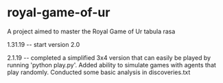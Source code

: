 # royal-game-of-ur
A project aimed to master the Royal Game of Ur tabula rasa

1.31.19 -- start version 2.0

2.1.19 -- completed a simplified 3x4 version that can easily be played by running 'python play.py'. Added ability to simulate games with agents that play randomly. Conducted some basic analysis in discoveries.txt